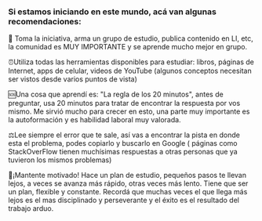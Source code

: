 ### Si estamos iniciando en este mundo, acá van algunas recomendaciones:    

🏴 Toma la iniciativa, arma un grupo de estudio, publica contenido en LI, etc, la comunidad es MUY IMPORTANTE y se aprende mucho mejor en grupo.

⏰Utiliza todas las herramientas disponibles para estudiar: libros, páginas de Internet, apps de celular, videos de YouTube (algunos conceptos necesitan ser vistos desde varios puntos de vista)

🆘Una cosa que aprendí es: "La regla de los 20 minutos", antes de preguntar, usa 20 minutos para tratar de encontrar la respuesta por vos mismo. Me sirvió mucho para crecer en esto, una parte muy importante es la autoformación y es habilidad laboral muy valorada.

⚖️Lee siempre el error que te sale, así vas a encontrar la pista en donde esta el problema, podes copiarlo y buscarlo en Google ( páginas como StackOverFlow tienen muchísimas respuestas a otras personas que ya tuvieron los mismos problemas)

🍎¡Mantente motivado! Hace un plan de estudio, pequeños pasos te llevan lejos, a veces se avanza más rápido, otras veces más lento. Tiene que ser un plan, flexible y constante. Recordá que muchas veces el que llega más lejos es el mas disciplinado y perseverante y el éxito es el resultado del trabajo arduo.

